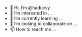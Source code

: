 - 👋 Hi, I’m @haducvy
- 👀 I’m interested in ...
- 🌱 I’m currently learning ...
- 💞️ I’m looking to collaborate on ...
- 📫 How to reach me ...

<!---
haducvy/haducvy is a ✨ special ✨ repository because its `README.md` (this file) appears on your GitHub profile.
You can click the Preview link to take a look at your changes.
--->
